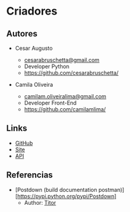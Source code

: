 # Criadores

## Autores

* Cesar Augusto
    * cesarabruschetta@gmail.com
    * Developer Python
    * https://github.com/cesarabruschetta/
    
* Camila Oliveira
    * camilam.oliveiralima@gmail.com
    * Developer Front-End
    * https://github.com/camilamlima/

## Links
* [GitHub](https://github.com/helpec/)
* [Site](http://www.helpec.com.br)
* [API](http://api.helpec.com.br)

## Referencias
* [Postdown (build documentation postman)][https://pypi.python.org/pypi/Postdown]
    * Author: [Titor](https://github.com/TitorX)
